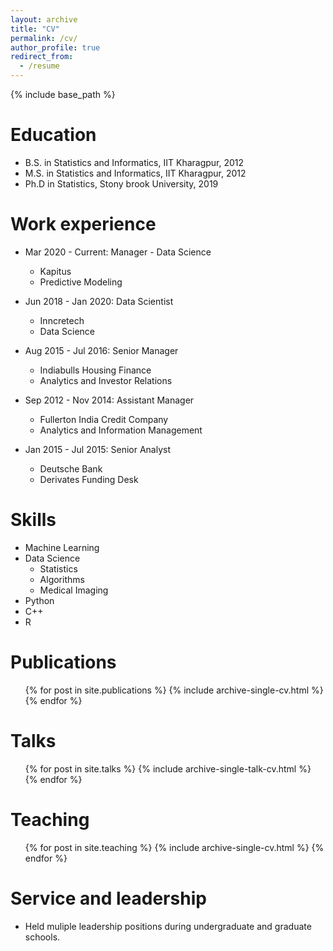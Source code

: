 ```yaml
---
layout: archive
title: "CV"
permalink: /cv/
author_profile: true
redirect_from:
  - /resume
---
```


{% include base_path %}

Education
======
* B.S. in Statistics and Informatics, IIT Kharagpur, 2012
* M.S. in Statistics and Informatics, IIT Kharagpur, 2012
* Ph.D in Statistics, Stony brook University, 2019

Work experience
======

* Mar 2020 - Current: Manager - Data Science
  * Kapitus
  * Predictive Modeling

* Jun 2018 - Jan 2020: Data Scientist
  * Inncretech
  * Data Science

* Aug 2015 - Jul 2016: Senior Manager
  * Indiabulls Housing Finance
  * Analytics and Investor Relations

* Sep 2012 - Nov 2014: Assistant Manager
  * Fullerton India Credit Company
  * Analytics and Information Management

* Jan 2015 - Jul 2015: Senior Analyst
  * Deutsche Bank
  * Derivates Funding Desk
  
  
Skills
======
* Machine Learning
* Data Science
  * Statistics
  * Algorithms
  * Medical Imaging
* Python
* C++
* R

Publications
======
  <ul>{% for post in site.publications %}
    {% include archive-single-cv.html %}
  {% endfor %}</ul>
  
Talks
======
  <ul>{% for post in site.talks %}
    {% include archive-single-talk-cv.html %}
  {% endfor %}</ul>
  
Teaching
======
  <ul>{% for post in site.teaching %}
    {% include archive-single-cv.html %}
  {% endfor %}</ul>
  
Service and leadership
======
* Held muliple leadership positions during undergraduate and graduate schools.

